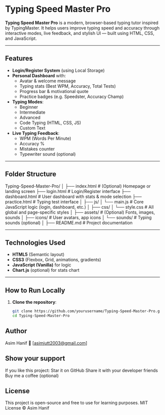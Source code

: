 # Typing Speed Master Pro

**Typing Speed Master Pro** is a modern, browser-based typing tutor inspired by TypingMaster. It helps users improve typing speed and accuracy through interactive modes, live feedback, and stylish UI — built using HTML, CSS, and JavaScript.

---

## Features

- **Login/Register System** (using Local Storage)
- **Personal Dashboard** with:
  - Avatar & welcome message
  - Typing stats (Best WPM, Accuracy, Total Tests)
  - Progress bar & motivational quote
  - Practice badges (e.g. Speedster, Accuracy Champ)
- **Typing Modes**:
  - Beginner
  - Intermediate
  - Advanced
  - Code Typing (HTML, CSS, JS)
  - Custom Text
- **Live Typing Feedback**:
  - WPM (Words Per Minute)
  - Accuracy %
  - Mistakes counter
  - Typewriter sound (optional)

---

## Folder Structure
Typing-Speed-Master-Pro/
│
├── index.html              # (Optional) Homepage or landing screen
├── login.html              # Login/Register interface
├── dashboard.html          # User dashboard with stats & mode selection
├── practice.html           # Typing test interface
│
├── js/
│   └── main.js             # Core JavaScript logic (login, dashboard, etc.)
│
├── css/
│   └── style.css           # All global and page-specific styles
│
├── assets/                 # (Optional) Fonts, images, sounds
│   ├── icons/              # User avatars, app icons
│   └── sounds/             # Typing sounds (optional)
│
├── README.md               # Project documentation





---

## Technologies Used

- **HTML5** (Semantic layout)
- **CSS3** (Flexbox, Grid, animations, gradients)
- **JavaScript (Vanilla)** for logic
- **Chart.js** (optional) for stats chart

---

## How to Run Locally

1. **Clone the repository**:

   ```bash
   git clone https://github.com/yourusername/Typing-Speed-Master-Pro.git
   cd Typing-Speed-Master-Pro

## Author
Asim Hanif
📧 [asimjutt2003@gmail.com]

## Show your support
If you like this project:
Star it on GitHub
Share it with your developer friends
Buy me a coffee (optional)

## License
This project is open-source and free to use for learning purposes.
MIT License © Asim Hanif

